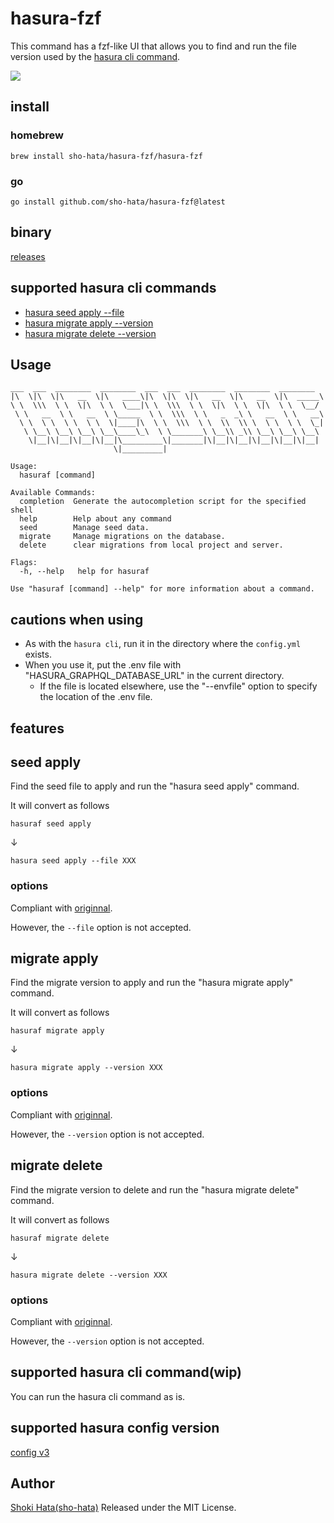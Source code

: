 # hasura-fzf

This command has a fzf-like UI that allows you to find and run the file version used by the [hasura cli command](https://hasura.io/docs/latest/graphql/core/hasura-cli/index.html).

<img src="https://media1.giphy.com/media/aZur3hP0ke0p7vJrH8/giphy.gif?cid=790b761159378e0f6a9e19ab11981ecac39458e1a3f2db2f&rid=giphy.gif&ct=g">

## install

### homebrew

```
brew install sho-hata/hasura-fzf/hasura-fzf
```

### go

```
go install github.com/sho-hata/hasura-fzf@latest
```

## binary

[releases](https://github.com/sho-hata/hasura-fzf/releases)

## supported hasura cli commands

- [hasura seed apply --file](https://hasura.io/docs/latest/graphql/core/hasura-cli/hasura_seed_apply.html)
- [hasura migrate apply --version](https://hasura.io/docs/latest/graphql/core/hasura-cli/hasura_migrate_apply.html)
- [hasura migrate delete --version](https://hasura.io/docs/latest/graphql/core/hasura-cli/hasura_migrate_delete.html)

## Usage

```
___  ___  ________  ________  ___  ___  ________  ________  ________
|\  \|\  \|\   __  \|\   ____\|\  \|\  \|\   __  \|\   __  \|\  _____\
\ \  \\\  \ \  \|\  \ \  \___|\ \  \\\  \ \  \|\  \ \  \|\  \ \  \__/
 \ \   __  \ \   __  \ \_____  \ \  \\\  \ \   _  _\ \   __  \ \   __\
  \ \  \ \  \ \  \ \  \|____|\  \ \  \\\  \ \  \\  \\ \  \ \  \ \  \_|
   \ \__\ \__\ \__\ \__\____\_\  \ \_______\ \__\\ _\\ \__\ \__\ \__\
    \|__|\|__|\|__|\|__|\_________\|_______|\|__|\|__|\|__|\|__|\|__|
                       \|_________|

Usage:
  hasuraf [command]

Available Commands:
  completion  Generate the autocompletion script for the specified shell
  help        Help about any command
  seed        Manage seed data.
  migrate     Manage migrations on the database.
  delete      clear migrations from local project and server.

Flags:
  -h, --help   help for hasuraf

Use "hasuraf [command] --help" for more information about a command.
```

## cautions when using

- As with the `hasura cli`, run it in the directory where the `config.yml` exists.
- When you use it, put the .env file with "HASURA_GRAPHQL_DATABASE_URL" in the current directory.
  - If the file is located elsewhere, use the \"--envfile\" option to specify the location of the .env file.

## features

## seed apply

Find the seed file to apply and run the \"hasura seed apply\" command.

It will convert as follows

```
hasuraf seed apply
```

↓

```
hasura seed apply --file XXX
```

### options

Compliant with [originnal](https://hasura.io/docs/latest/graphql/core/hasura-cli/hasura_seed_apply.html#hasura-seed-apply).

However, the `--file` option is not accepted.

## migrate apply

Find the migrate version to apply and run the \"hasura migrate apply\" command.

It will convert as follows

```
hasuraf migrate apply
```

↓

```
hasura migrate apply --version XXX
```

### options

Compliant with [originnal](https://hasura.io/docs/latest/graphql/core/hasura-cli/hasura_migrate_apply.html#hasura-migrate-apply).

However, the `--version` option is not accepted.

## migrate delete

Find the migrate version to delete and run the \"hasura migrate delete\" command.

It will convert as follows

```
hasuraf migrate delete
```

↓

```
hasura migrate delete --version XXX
```

### options

Compliant with [originnal](https://hasura.io/docs/latest/graphql/core/hasura-cli/hasura_migrate_delete.html#hasura-migrate-delete).

However, the `--version` option is not accepted.

## supported hasura cli command(wip)
You can run the hasura cli command as is.

## supported hasura config version

[config v3](https://hasura.io/docs/latest/graphql/core/migrations/upgrade-v3.html)

## Author

[Shoki Hata(sho-hata)](https://github.com/sho-hata) Released under the MIT License.
